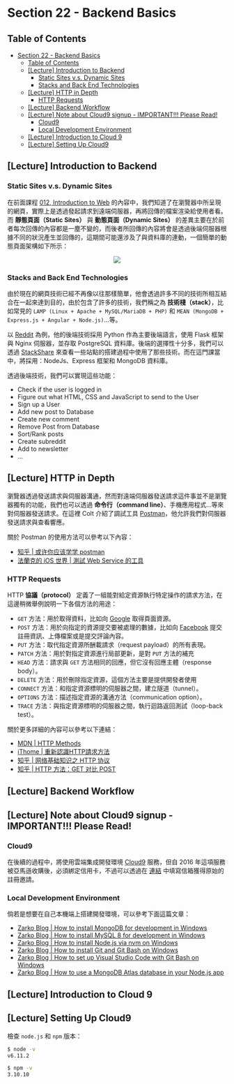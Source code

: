 # Section 22 - Backend Basics

## Table of Contents

- [Section 22 - Backend Basics](#section-22---backend-basics)
  - [Table of Contents](#table-of-contents)
  - [[Lecture] Introduction to Backend](#lecture-introduction-to-backend)
    - [Static Sites v.s. Dynamic Sites](#static-sites-vs-dynamic-sites)
    - [Stacks and Back End Technologies](#stacks-and-back-end-technologies)
  - [[Lecture] HTTP in Depth](#lecture-http-in-depth)
    - [HTTP Requests](#http-requests)
  - [[Lecture] Backend Workflow](#lecture-backend-workflow)
  - [[Lecture] Note about Cloud9 signup - IMPORTANT!!! Please Read!](#lecture-note-about-cloud9-signup---important-please-read)
    - [Cloud9](#cloud9)
    - [Local Development Environment](#local-development-environment)
  - [[Lecture] Introduction to Cloud 9](#lecture-introduction-to-cloud-9)
  - [[Lecture] Setting Up Cloud9](#lecture-setting-up-cloud9)

## [Lecture] Introduction to Backend

### Static Sites v.s. Dynamic Sites

在前面課程 [012, Introduction to Web](../Section%2002%20-%20Introduction%20to%20Front%20End%20Development#012-introduction-to-the-web) 的內容中，我們知道了在瀏覽器中所呈現的網頁，實際上是透過發起請求到遠端伺服器，再將回傳的檔案渲染給使用者看。而 **靜態頁面（Static Sites）** 與 **動態頁面（Dynamic Sites）** 的差異主要在於前者每次回傳的內容都是一塵不變的，而後者所回傳的內容將會是透過後端伺服器根據不同的狀況產生並回傳的，這期間可能還涉及了與資料庫的連動，一個簡單的動態頁面架構如下所示：

<div align="center">
  <img src="![](https://i.imgur.com/tW00n4J.png)">
</div>

### Stacks and Back End Technologies

由於現在的網頁技術已經不再像以往那樣簡單，他會透過許多不同的技術所相互結合在一起來達到目的，由於包含了許多的技術，我們稱之為 **技術棧（stack）**，比如常見的 `LAMP (Linux + Apache + MySQL/MariaDB + PHP)` 和 `MEAN (MongoDB + Express.js + Angular + Node.js)`…等。

以 [Reddit](https://www.reddit.com/) 為例，他的後端技術採用 Python 作為主要後端語言，使用 Flask 框架與 Nginx 伺服器，並存取 PostgreSQL 資料庫。後端的選擇性十分多，我們可以透過 [StackShare](https://stackshare.io/) 來查看一些站點的搭建過程中使用了那些技術。而在這門課當中，將採用：NodeJs、Express 框架和 MongoDB 資料庫。

透過後端技術，我們可以實現這些功能：

- Check if the user is logged in
- Figure out what HTML, CSS and JavaScript to send to the User
- Sign up a User
- Add new post to Database
- Create new comment
- Remove Post from Database
- Sort/Rank posts
- Create subreddit
- Add to newsletter
- ...

## [Lecture] HTTP in Depth

瀏覽器透過發送請求與伺服器溝通，然而對遠端伺服器發送請求這件事並不是瀏覽器獨有的功能，我們也可以透過 **命令行（command line）**、手機應用程式…等來對伺服器發送請求。在這裡 Colt 介紹了調試工具 [Postman](https://www.getpostman.com/)，他允許我們對伺服器發送請求與查看響應。

關於 Postman 的使用方法可以參考以下內容：

- [知乎 | 或许你应该学学 postman](https://zhuanlan.zhihu.com/p/33481273)
- [法蘭克的 iOS 世界 | 測試 Web Service 的工具](https://medium.com/@mikru168/postman-%E6%B8%AC%E8%A9%A6web-service%E7%9A%84%E5%B7%A5%E5%85%B7-c7726997868a)

### HTTP Requests

HTTP **協議（protocol）** 定義了一組能對給定資源執行特定操作的請求方法，在這邊稍微舉例說明一下各個方法的用途：

- `GET` 方法：用於取得資料，比如向 [Google](http://www.google.com/) 取得頁面資源。
- `POST` 方法：用於向指定的資源提交要被處理的數據，比如向 [Facebook](http://www.facebook.com) 提交註冊資訊、上傳檔案或是提交評論內容。
- `PUT` 方法：取代指定資源所酬載請求（request payload）的所有表現。
- `PATCH` 方法：用於對指定資源進行局部更新，是對 `PUT` 方法的補充
- `HEAD` 方法：請求與 `GET` 方法相同的回應，但它沒有回應主體（response body）。
- `DELETE` 方法：用於刪除指定資源，這個方法主要是提供開發者使用
- `CONNECT` 方法：和指定資源標明的伺服器之間，建立隧道（tunnel）。
- `OPTIONS` 方法：描述指定資源的溝通方法（communication option）。
- `TRACE` 方法：與指定資源標明的伺服器之間，執行迴路返回測試（loop-back test）。

關於更多詳細的內容可以參考以下連結：

- [MDN | HTTP Methods](https://developer.mozilla.org/en-US/docs/Web/HTTP/Methods)
- [iThome | 重新認識HTTP請求方法](https://www.ithome.com.tw/node/80062)
- [知乎 | 网络基础知识之 HTTP 协议](https://zhuanlan.zhihu.com/p/24913080)
- [知乎 | HTTP 方法：GET 对比 POST](https://zhuanlan.zhihu.com/p/26529478)

## [Lecture] Backend Workflow

## [Lecture] Note about Cloud9 signup - IMPORTANT!!! Please Read!

### Cloud9

在後續的過程中，將使用雲端集成開發環境 [Cloud9](https://c9.io/) 服務，但自 2016 年這項服務被亞馬遜收購後，必須綁定信用卡，不過可以透過在 [連結](https://wdb-c9-invite.herokuapp.com/) 中填寫信箱獲得原始的註冊邀請。

### Local Development Environment

倘若是想要在自己本機端上搭建開發環境，可以參考下面這篇文章：

- [Zarko Blog | How to install MongoDB for development in Windows](https://zarkom.net/blogs/how-to-install-mongodb-for-development-in-windows-3328)
- [Zarko Blog | How to install MySQL 8 for development in Windows](https://zarkom.net/blogs/how-to-install-mysql-for-development-in-windows-9189)
- [Zarko Blog | How to install Node.js via nvm on Windows](https://zarkom.net/blogs/how-to-install-nodejs-via-nvm-on-windows-7934)
- [Zarko Blog | How to install Git and Git Bash on Windows](https://zarkom.net/blogs/how-to-install-git-and-git-bash-on-windows-9140)
- [Zarko Blog | How to set up Visual Studio Code with Git Bash on Windows](https://zarkom.net/blogs/how-to-set-up-visual-studio-code-with-git-bash-on-windows-7234)
- [Zarko Blog | How to use a MongoDB Atlas database in your Node.js app](https://zarkom.net/blogs/how-to-use-a-mongodb-atlas-database-in-your-nodejs-app-1051)

## [Lecture] Introduction to Cloud 9

## [Lecture] Setting Up Cloud9

檢查 `node.js` 和 `npm` 版本：

```bash
$ node -v
v6.11.2

$ npm -v
3.10.10
```